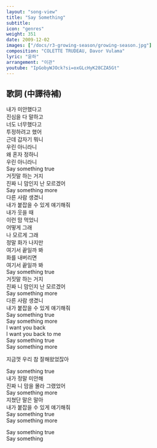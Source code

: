 ```yaml
---
layout: "song-view"
title: "Say Something"
subtitle:
icon: "genres"
weight: 351
date: 2009-12-02
images: ["/docs/r3-growing-season/growing-season.jpg"]
composition: "COLETTE TRUDEAU, Davor Vulama"
lyric: "윤하"
arrangement: "이관"
youtube: "IpGobyWJOck?si=oxGLcHyK28CZA5Gt"
---
```


## 歌詞 (中譯待補)

내가 미안했다고  
진심을 다 말하고  
너도 너무했다고  
투정하려고 했어  
근데 갑자기 뭐니  
우린 아니라니  
왜 혼자 정하니  
우린 아니라니  
Say something true  
거짓말 하는 거지  
진짜 니 맘인지 난 모르겠어  
Say something more  
다른 사람 생겼니  
내가 붙잡을 수 있게 얘기해줘  
내가 웃을 때  
이런 맘 먹었니  
어떻게 그래  
나 모르게 그래  
정말 화가 나지만  
여기서 끝일까 봐  
화를 내버리면  
여기서 끝일까 봐  
Say something true  
거짓말 하는 거지  
진짜 니 맘인지 난 모르겠어  
Say something more  
다른 사람 생겼니  
내가 붙잡을 수 있게 얘기해줘  
Say something true  
Say something more  
I want you back  
I want you back to me  
Say something true  
Say something more  

지금껏 우리 참 잘해왔었잖아  

Say something true  
내가 정말 미안해  
진짜 니 맘을 몰라 그랬었어  
Say something more  
지쳤단 말은 말아  
내가 붙잡을 수 있게 얘기해줘  
Say something true  
Say something more  

Say something true  
Say something  
